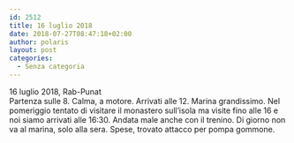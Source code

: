 ```yaml
---
id: 2512
title: 16 luglio 2018
date: 2018-07-27T08:47:18+02:00
author: polaris
layout: post
categories:
  - Senza categoria
---
```

16 luglio 2018, Rab-Punat  
Partenza sulle 8. Calma, a motore. Arrivati alle 12. Marina grandissimo. Nel pomeriggio tentato di visitare il monastero sull&#8217;isola ma visite fino alle 16 e noi siamo arrivati alle 16:30. Andata male anche con il trenino. Di giorno non va al marina, solo alla sera. Spese, trovato attacco per pompa gommone.